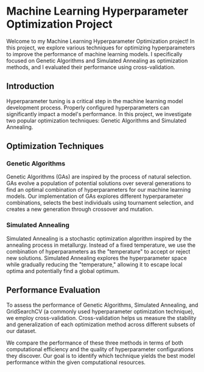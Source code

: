 # Machine Learning Hyperparameter Optimization Project

Welcome to my Machine Learning Hyperparameter Optimization project! In this project, we explore various techniques for optimizing hyperparameters to improve the performance of machine learning models. I specifically focused on Genetic Algorithms and Simulated Annealing as optimization methods, and I evaluated their performance using cross-validation.

## Introduction

Hyperparameter tuning is a critical step in the machine learning model development process. Properly configured hyperparameters can significantly impact a model's performance. In this project, we investigate two popular optimization techniques: Genetic Algorithms and Simulated Annealing.

## Optimization Techniques

### Genetic Algorithms

Genetic Algorithms (GAs) are inspired by the process of natural selection. GAs evolve a population of potential solutions over several generations to find an optimal combination of hyperparameters for our machine learning models. Our implementation of GAs explores different hyperparameter combinations, selects the best individuals using tournament selection, and creates a new generation through crossover and mutation.

### Simulated Annealing

Simulated Annealing is a stochastic optimization algorithm inspired by the annealing process in metallurgy. Instead of a fixed temperature, we use the combination of hyperparameters as the "temperature" to accept or reject new solutions. Simulated Annealing explores the hyperparameter space while gradually reducing the "temperature," allowing it to escape local optima and potentially find a global optimum.

## Performance Evaluation

To assess the performance of Genetic Algorithms, Simulated Annealing, and GridSearchCV (a commonly used hyperparameter optimization technique), we employ cross-validation. Cross-validation helps us measure the stability and generalization of each optimization method across different subsets of our dataset.

We compare the performance of these three methods in terms of both computational efficiency and the quality of hyperparameter configurations they discover. Our goal is to identify which technique yields the best model performance within the given computational resources.

